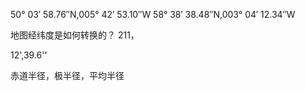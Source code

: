 50° 03′ 58.76″N,005° 42′ 53.10″W
58° 38′ 38.48″N,003° 04′ 12.34″W


地图经纬度是如何转换的？
211，

12',39.6''





赤道半径，极半径，平均半径